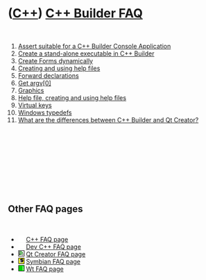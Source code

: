 



 

 

 

 

 

([C++](Cpp.md)) [C++ Builder FAQ](CppBuilderFaq.md)
=====================================================

 

1.  [Assert suitable for a C++ Builder Console
    Application](CppBuilderAssert.md)
2.  [Create a stand-alone executable in C++
    Builder](CppBuilderStandAloneExecutable.md)
3.  [Create Forms dynamically](CppCreateFormsDynamically.md)
4.  [Creating and using help files](CppBuilderHelp.md)
5.  [Forward declarations](CppForwardDeclarations.md)
6.  [Get argv\[0\]](CppVclGetArgvZero.md)
7.  [Graphics](CppGraphics.md)
8.  [Help file, creating and using help files](CppBuilderHelp.md)
9.  [Virtual keys](CppVirtualKeys.md)
10. [Windows typedefs](CppWindowsTypedefs.md)
11. [What are the differences between C++ Builder and Qt
    Creator?](CppCompareCppBuilderAndQtCreator.md)

 

 

 

 

 

Other FAQ pages
---------------

 

-   ![ ](PicSpacer.png) [C++ FAQ page](CppFaq.md)
-   ![ ](PicSpacer.png) [Dev C++ FAQ page](CppDevCppFaq.md)
-   ![Qt Creator](PicQtCreator.png) [Qt Creator FAQ page](CppQtFaq.md)
-   ![Symbian](PicSymbian.png) [Symbian FAQ page](CppSymbianFaq.md)
-   ![Wt](PicWt.png) [Wt FAQ page](CppWtFaq.md)

 

 

 

 

 





 




